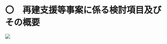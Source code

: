 # 〇　再建支援等事案に係る検討項目及びその概要

![](https://www.nta.go.jp/tmp/7373e131-cb79-4feb-9231-a18ac0996230/images/feadfbd2b7fbf2b838ff9f8f1c2decb0af1ff663e0520d1125f6a977dd1bfa24.jpg)